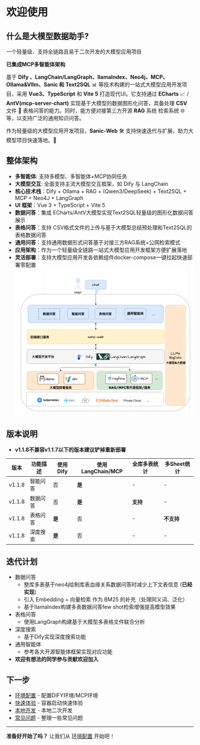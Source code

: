 # 欢迎使用
 
## 什么是大模型数据助手?

一个轻量级、支持全链路且易于二次开发的大模型应用项目 

**已集成MCP多智能体架构**

基于 **Dify 、LangChain/LangGraph、llamaIndex、Neo4j、MCP、Ollama&Vllm、Sanic 和 Text2SQL** 📊 等技术构建的一站式大模型应用开发项目，采用 
**Vue3、TypeScript** 和 
**Vite 5** 
打造现代UI。它支持通过 **ECharts** 📈 / **AntV(mcp-server-chart)**
实现基于大模型的数据图形化问答，具备处理 **CSV** 文件 📂 表格问答的能力。同时，能方便对接第三方开源 **RAG** 系统 检索系统 🌐等，以支持广泛的通用知识问答。

作为轻量级的大模型应用开发项目，**Sanic-Web** 🛠️ 支持快速迭代与扩展，助力大模型项目快速落地。🚀

## 整体架构
- **多智能体**: 支持多模型、多智能体+MCP协同任务
- **大模型交互**: 全面支持主流大模型交互框架，如 Dify 与 LangChain
- **核心技术栈**：Dify + Ollama + RAG + (Qwen3/DeepSeek) + Text2SQL + MCP + Neo4J + LangGraph
- **UI 框架**：Vue 3 + TypeScript + Vite 5
- **数据问答**：集成 ECharts/AntV大模型实现Text2SQL轻量级的图形化数据问答展示
- **表格问答**：支持 CSV格式文件的上传与基于大模型总结预处理和Text2SQL的表格数据问答
- **通用问答**：支持通用数据形式问答基于对接三方RAG系统+公网检索模式
- **应用架构**：作为一个轻量级全链路一站式大模型应用开发框架方便扩展落地
- **灵活部署**：支持大模型应用开发各依赖组件docker-compose一键拉起快速部署零配置
![image](images/app-01.png)

## 版本说明
- **v1.1.8不兼容v1.1.7以下的版本建议铲掉重新部署**

| 版本     | 功能描述 | 使用Dify | 使用LangChain/MCP | 全库多表统计 | 多Sheet统计 |
|--------|------|--------|-----------------|--------|----------|     
| v1.1.8 | 智能问答 | 否      | **是**           | -      | -        |
| v1.1.8 | 数据问答 | 否      | **是**           | **支持** | -        |
| v1.1.8 | 表格问答 | **是**  | 否               | -      | **不支持**  |
| v1.1.8 | 深度搜索 | **是**  | 否               | -      | -        |

## 迭代计划
- 数据问答
    - 整库多表基于neo4j绘制库表血缘关系数据问答时减少上下文表信息 (**已经实现**)
    - 引入 Embedding + 向量检索 作为 BM25 的补充（处理同义词、泛化）
    - 基于llamaIndex构建多表数据问答few shot检索增强提高模型效果
- 表格问答
    - 使用LangGraph构建基于大模型多表格文件联合分析
- 深度搜索
    - 基于Dify实现深度搜索功能
- 通用智能体
    - 参考各大开源智能体框架实现对应功能
- **欢迎有想法的同学参与贡献欢迎加入**
## 下一步
- [环境配置](environment.md) - 配置DIFY环境/MCP环境
- [快速体验](quick-start.md) -  容器启动快速体验
- [本地开发](local-development.md) - 本地二次开发 
- [常见问题](faq.md) - 整理一些常见问题

---
**准备好开始了吗？** 让我们从 [环境配置](environment.md) 开始吧！